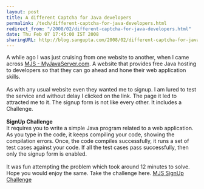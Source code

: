 ```yaml
---
layout: post
title: A different Captcha for Java developers
permalink: /tech/different-captcha-for-java-developers.html
redirect_from: "/2008/02/different-captcha-for-java-developers.html"
date: Thu Feb 07 17:45:00 IST 2008
sharingURL: http://blog.sangupta.com/2008/02/different-captcha-for-java-developers.html
---
```


A while ago I was just cruising from one website to another, when I came across 
<a href="http://myjavaserver.com">MJS - MyJavaServer.com</a>. A website that provides free Java hosting to developers so that they can go ahead and hone their web application skills.
<br>
<br>As with any usual website even they wanted me to signup. I am lured to test the service and without delay I clicked on the link. The page it led to attracted me to it. The signup form is not like every other. It includes a Challenge.
<br>
<br>
<b>SignUp Challenge</b>
<br>It requires you to write a simple Java program related to a web application. As you type in the code, it keeps compiling your code, showing the compilation errors. Once, the code compiles successfully, it runs a set of test cases against your code. If all the test cases pass successfully, then only the signup form is enabled.
<br>
<br>It was fun attempting the problem which took around 12 minutes to solve. Hope you would enjoy the same. Take the challenge here. 
<a href="http://www.myjavaserver.com/signup">MJS SignUp Challenge</a>
